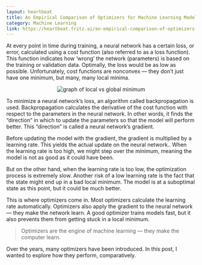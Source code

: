 ```yaml
---
layout: heartbeat
title: An Empirical Comparison of Optimizers for Machine Learning Models 
category: Machine Learning
link: https://heartbeat.fritz.ai/an-empirical-comparison-of-optimizers-for-machine-learning-models-b86f29957050
---
```


At every point in time during training, a neural network has a certain loss, or error, calculated using a cost function (also referred to as a loss function). This function indicates how ‘wrong’ the network (parameters) is based on the training or validation data. Optimally, the loss would be as low as possible. Unfortunately, cost functions are nonconvex — they don’t just have one minimum, but many, many local minima.

<p align="center">
<img src="https://miro.medium.com/max/880/1*Y4ng1Yk7jjWFQnwrHJHx_g.png" alt="graph of local vs global minimum">
</p>

To minimize a neural network’s loss, an algorithm called backpropagation is used. Backpropagation calculates the derivative of the cost function with respect to the parameters in the neural network. In other words, it finds the “direction” in which to update the parameters so that the model will perform better. This “direction” is called a neural network’s gradient.

Before updating the model with the gradient, the gradient is multiplied by a learning rate. This yields the actual update on the neural network.. When the learning rate is too high, we might step over the minimum, meaning the model is not as good as it could have been.

But on the other hand, when the learning rate is too low, the optimization process is extremely slow. Another risk of a low learning rate is the fact that the state might end up in a bad local minimum. The model is at a suboptimal state as this point, but it could be much better.

This is where optimizers come in. Most optimizers calculate the learning rate automatically. Optimizers also apply the gradient to the neural network — they make the network learn. A good optimizer trains models fast, but it also prevents them from getting stuck in a local minimum.

> Optimizers are the engine of machine learning — they make the computer learn.

Over the years, many optimizers have been introduced. In this post, I wanted to explore how they perform, comparatively.

